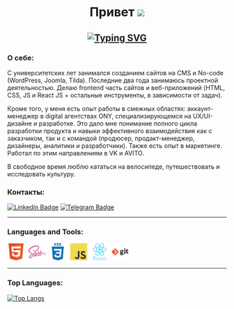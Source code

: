 <h1 align="center">
  Привет
  <img src="https://media.giphy.com/media/hvRJCLFzcasrR4ia7z/giphy.gif" width="30px"/>
</h1>
<h2 align="center">
<a href="https://git.io/typing-svg"><img src="https://readme-typing-svg.demolab.com?font=Fira+Code&weight=500&size=18&pause=1000&color=F78029&width=435&lines=Меня+зовут+Ярослав,+Frontend+Developer" alt="Typing SVG" /></a>
</h2>
<div id="badges" align="center">
</div>

### О себе:
С университетских лет занимался созданием сайтов на CMS и No-code (WordPress, Joomla, Tilda). Последние два года занимаюсь проектной деятельностью. Делаю frontend часть сайтов и веб-приложений (HTML, CSS, JS и React JS + остальные инструменты, в зависимости от задач).

Кроме того, у меня есть опыт работы в смежных областях: аккаунт-менеджер в digital агентствах ONY, специализирующемся на UX/UI-дизайне и разработке. Это дало мне понимание полного цикла разработки продукта и навыки эффективного взаимодействия как с заказчиком, так и с командой (продюсер, продакт-менеджер, дизайнеры, аналитики и разработчики). Также есть опыт в маркетинге. Работал по этим направлениям в VK и AVITO.

В свободное время люблю кататься на велосипеде, путешествовать и исследовать культуру.

### Контакты: 
[![Linkedin Badge](https://img.shields.io/badge/-Yaroslav-blue?style=flat&logo=Linkedin&logoColor=white)](https://www.linkedin.com/in/yaroslav-chertov/)
[![Telegram Badge](https://img.shields.io/badge/-Yaroslav-9cf?style=flat&logo=Telegram&logoColor=white)](https://t.me/yaroslav_chertov)

---

### Languages and Tools:
<div>
  <img src="https://github.com/devicons/devicon/blob/master/icons/html5/html5-original.svg" title="HTML5" alt="HTML" width="40" height="40"/>&nbsp;
  <img src="https://github.com/devicons/devicon/blob/master/icons/sass/sass-original.svg" title="SASS" alt="SASS" width="40" height="40"/>&nbsp;
  <img src="https://github.com/devicons/devicon/blob/master/icons/css3/css3-plain-wordmark.svg" title="CSS3" alt="CSS" width="40" height="40"/>&nbsp;
  <img src="https://github.com/devicons/devicon/blob/master/icons/javascript/javascript-original.svg" title="JavaScript" alt="JavaScript" width="40" height="40"/>&nbsp;
  <img src="https://github.com/devicons/devicon/blob/master/icons/react/react-original-wordmark.svg" title="React" alt="React" width="40" height="40"/>&nbsp;
  <img src="https://github.com/devicons/devicon/blob/master/icons/git/git-original-wordmark.svg" title="Git" **alt="Git" width="40" height="40"/>
</div>

---

### Top Languages:
[![Top Langs](https://github-readme-stats.vercel.app/api/top-langs/?username=Yaroslav-Chertov&layout=compact)](https://github.com/anuraghazra/github-readme-stats)
